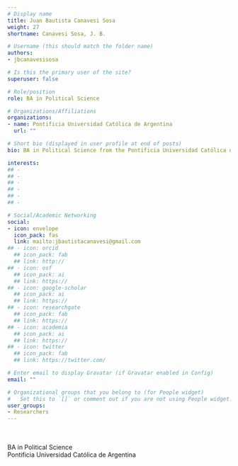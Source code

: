 ```yaml
---
# Display name
title: Juan Bautista Canavesi Sosa
weight: 27
shortname: Canavesi Sosa, J. B.

# Username (this should match the folder name)
authors:
- jbcanavesisosa

# Is this the primary user of the site?
superuser: false

# Role/position
role: BA in Political Science

# Organizations/Affiliations
organizations:
- name: Pontificia Universidad Católica de Argentina
  url: ""

# Short bio (displayed in user profile at end of posts)
bio: BA in Political Science from the Pontificia Universidad Católica de Argentina.

interests:
## - 
## - 
## - 
## - 
## - 
## - 

# Social/Academic Networking
social:
- icon: envelope
  icon_pack: fas
  link: mailto:jbautistacanavesi@gmail.com
## - icon: orcid
  ## icon_pack: fab
  ## link: http://
## - icon: osf
  ## icon_pack: ai
  ## link: https://
## - icon: google-scholar
  ## icon_pack: ai
  ## link: https://
## - icon: researchgate
  ## icon_pack: fab
  ## link: https://
## - icon: academia
  ## icon_pack: ai
  ## link: https://
## - icon: twitter
  ## icon_pack: fab
  ## link: https://twitter.com/

# Enter email to display Gravatar (if Gravatar enabled in Config)
email: ""

# Organizational groups that you belong to (for People widget)
#   Set this to `[]` or comment out if you are not using People widget.
user_groups:
- Researchers
---
```


\
\
BA in Political Science \
Pontificia Universidad Católica de Argentina
